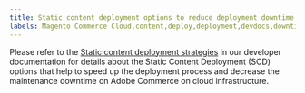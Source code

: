 ```yaml
---
title: Static content deployment options to reduce deployment downtime on Cloud
labels: Magento Commerce Cloud,content,deploy,deployment,devdocs,downtime,ece-tools,how to,static,Adobe Commerce,cloud infrastructure
---
```


Please refer to the [Static content deployment strategies](https://devdocs.magento.com/guides/v2.3/cloud/deploy/static-content-deployment.html) in our developer documentation for details about the Static Content Deployment (SCD) options that help to speed up the deployment process and decrease the maintenance downtime on Adobe Commerce on cloud infrastructure.
